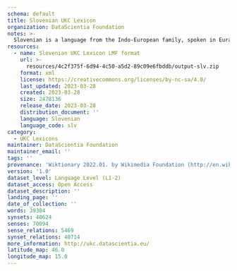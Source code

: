 ```yaml
---
schema: default
title: Slovenian UKC Lexicon
organization: DataScientia Foundation
notes: >-
  Slovenian is a language from the Indo-European family, spoken in Eurasia. The UKC Lexicon of Slovenian is represented as a lexico-semantic network. It consists of words, word senses, synsets, as well as sense-level and synset-level relationships.
resources:
  - name: Slovenian UKC Lexicon LMF format
    url: >-
      resources/4c2f375f-6d94-4c50-a5d2-89c09e6fbddb/output-slv.zip
    format: xml
    license: https://creativecommons.org/licenses/by-nc-sa/4.0/
    last_updated: 2023-03-28
    created: 2023-03-28
    size: 2478136
    release_date: 2023-03-28
    distribution_document: ''
    language: Slovenian
    language_code: slv
category:
  - UKC Lexicons
maintainer: DataScientia Foundation
maintainer_email: ''
tags: ''
provenance: 'Wiktionary 2022.01. by Wikimedia Foundation (http://en.wiktionary.org); CogNet 2.1 by Khuyagbaatar Batsuren, National University of Mongolia (http://cognet.ukc.disi.unitn.it); KinDiv: Kinship Diversity 1.0 by Temuulen Khishigsuren (http://ukc.disi.unitn.it/index.php/kinship/); UniMet: Universal Metonymy 1.0 by Temuulen Khishigsuren and Gábor Bella (http://ukc.disi.unitn.it/index.php/metonymy/); MorphyNet 2.0 by Gábor Bella and Khuyagbaatar Batsuren (http://ukc.disi.unitn.it/index.php/morphynet/); Antonymy 1.0 by Gábor Bella (http://ukc.datascientia.eu); NorthEuraLex 0.9 by Johannes Dellert and Gerhard Jäger, Eberhard Karls Universität Tübingen (http://northeuralex.org/); Open Multilingual Wordnet 1.4 by Francis Bond, Division of Linguistics and Multilingual Studies, Nanyang Technological University (http://compling.hss.ntu.edu.sg/omw/); sloWNet  by Darja Fišer, Faculty of Arts, University of Ljubljana (https://www.clarin.si/repository/xmlui/handle/11356/1026); Princeton WordNet 2.1 by Princeton University (https://wordnet.princeton.edu)'
version: '1.0'
dataset_level: Language Level (L1-2)
dataset_access: Open Access
dataset_description: ''
landing_page: ''
date_of_collection: ''
words: 39304
synsets: 40624
senses: 70094
sense_relations: 5469
synset_relations: 40714
more_information: http://ukc.datascientia.eu/
latitude_map: 46.0
longitude_map: 15.0
---
```

